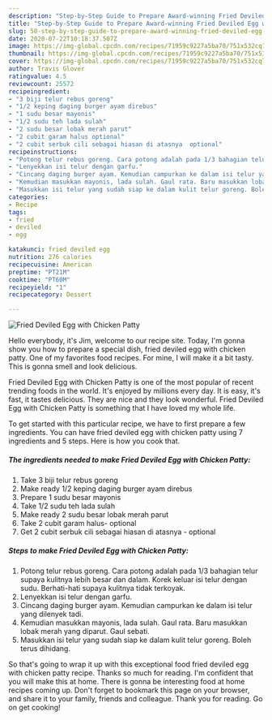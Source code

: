 ```yaml
---
description: "Step-by-Step Guide to Prepare Award-winning Fried Deviled Egg with Chicken Patty"
title: "Step-by-Step Guide to Prepare Award-winning Fried Deviled Egg with Chicken Patty"
slug: 50-step-by-step-guide-to-prepare-award-winning-fried-deviled-egg-with-chicken-patty
date: 2020-07-22T10:18:37.507Z
image: https://img-global.cpcdn.com/recipes/71959c9227a5ba70/751x532cq70/fried-deviled-egg-with-chicken-patty-resipi-foto-utama.jpg
thumbnail: https://img-global.cpcdn.com/recipes/71959c9227a5ba70/751x532cq70/fried-deviled-egg-with-chicken-patty-resipi-foto-utama.jpg
cover: https://img-global.cpcdn.com/recipes/71959c9227a5ba70/751x532cq70/fried-deviled-egg-with-chicken-patty-resipi-foto-utama.jpg
author: Travis Glover
ratingvalue: 4.5
reviewcount: 25572
recipeingredient:
- "3 biji telur rebus goreng"
- "1/2 keping daging burger ayam direbus"
- "1 sudu besar mayonis"
- "1/2 sudu teh lada sulah"
- "2 sudu besar lobak merah parut"
- "2 cubit garam halus optional"
- "2 cubit serbuk cili sebagai hiasan di atasnya  optional"
recipeinstructions:
- "Potong telur rebus goreng. Cara potong adalah pada 1/3 bahagian telur supaya kulitnya lebih besar dan dalam. Korek keluar isi telur dengan sudu. Berhati-hati supaya kulitnya tidak terkoyak."
- "Lenyekkan isi telur dengan garfu."
- "Cincang daging burger ayam. Kemudian campurkan ke dalam isi telur yang dilenyek tadi."
- "Kemudian masukkan mayonis, lada sulah. Gaul rata. Baru masukkan lobak merah yang diparut. Gaul sebati."
- "Masukkan isi telur yang sudah siap ke dalam kulit telur goreng. Boleh terus dihidang."
categories:
- Recipe
tags:
- fried
- deviled
- egg

katakunci: fried deviled egg 
nutrition: 276 calories
recipecuisine: American
preptime: "PT21M"
cooktime: "PT60M"
recipeyield: "1"
recipecategory: Dessert

---
```



![Fried Deviled Egg with Chicken Patty](https://img-global.cpcdn.com/recipes/71959c9227a5ba70/751x532cq70/fried-deviled-egg-with-chicken-patty-resipi-foto-utama.jpg)

Hello everybody, it's Jim, welcome to our recipe site. Today, I'm gonna show you how to prepare a special dish, fried deviled egg with chicken patty. One of my favorites food recipes. For mine, I will make it a bit tasty. This is gonna smell and look delicious.



Fried Deviled Egg with Chicken Patty is one of the most popular of recent trending foods in the world. It's enjoyed by millions every day. It is easy, it's fast, it tastes delicious. They are nice and they look wonderful. Fried Deviled Egg with Chicken Patty is something that I have loved my whole life.


To get started with this particular recipe, we have to first prepare a few ingredients. You can have fried deviled egg with chicken patty using 7 ingredients and 5 steps. Here is how you cook that.

<!--inarticleads1-->

##### The ingredients needed to make Fried Deviled Egg with Chicken Patty:

1. Take 3 biji telur rebus goreng
1. Make ready 1/2 keping daging burger ayam direbus
1. Prepare 1 sudu besar mayonis
1. Take 1/2 sudu teh lada sulah
1. Make ready 2 sudu besar lobak merah parut
1. Take 2 cubit garam halus- optional
1. Get 2 cubit serbuk cili sebagai hiasan di atasnya - optional




<!--inarticleads2-->

##### Steps to make Fried Deviled Egg with Chicken Patty:

1. Potong telur rebus goreng. Cara potong adalah pada 1/3 bahagian telur supaya kulitnya lebih besar dan dalam. Korek keluar isi telur dengan sudu. Berhati-hati supaya kulitnya tidak terkoyak.
1. Lenyekkan isi telur dengan garfu.
1. Cincang daging burger ayam. Kemudian campurkan ke dalam isi telur yang dilenyek tadi.
1. Kemudian masukkan mayonis, lada sulah. Gaul rata. Baru masukkan lobak merah yang diparut. Gaul sebati.
1. Masukkan isi telur yang sudah siap ke dalam kulit telur goreng. Boleh terus dihidang.




So that's going to wrap it up with this exceptional food fried deviled egg with chicken patty recipe. Thanks so much for reading. I'm confident that you will make this at home. There is gonna be interesting food at home recipes coming up. Don't forget to bookmark this page on your browser, and share it to your family, friends and colleague. Thank you for reading. Go on get cooking!
